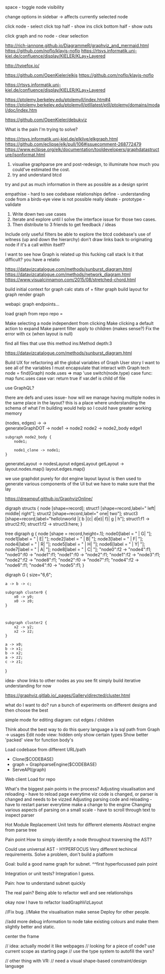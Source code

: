 
space - toggle node visibility

change options in sidebar -> affects currently selected node

click node - select
click top half - show ins
click bottom half - show outs

click graph and no node - clear selection


http://rich-iannone.github.io/DiagrammeR/graphviz_and_mermaid.html
https://github.com/noflo/klayjs-noflo
https://rtsys.informatik.uni-kiel.de/confluence/display/KIELER/KLay+Layered

http://typefox.io/

https://github.com/OpenKieler/elkjs
https://github.com/noflo/klayjs-noflo

https://rtsys.informatik.uni-kiel.de/confluence/display/KIELER/KLay+Layered

https://ptolemy.berkeley.edu/ptolemyII/index.htm#4
https://ptolemy.berkeley.edu/ptolemyII/ptIIlatest/ptII/ptolemy/domains/modal/doc/index.htm

https://github.com/OpenKieler/debukviz

What is the pain I'm trying to solve? 

https://rtsys.informatik.uni-kiel.de/elklive/elkgraph.html
https://github.com/eclipse/elk/pull/106#issuecomment-268772479
https://www.eclipse.org/elk/documentation/tooldevelopers/graphdatastructure/jsonformat.html



1) visualise graphparse pre and post-redesign, to illuminate how much you could've estimated the cost.
2) try and understand btcd


try and put as much information in there as possible as a design sprint


empathise - hard to see codebase relationships
define - understanding code from a birds-eye view is not possible really
ideate - 
prototype - 
validate




1. Write down two use cases
2. Iterate and explore until I solve the interface issue for those two cases.
3. Then distribute to 3 friends to get feedback / ideas


Include only useful filters
be able to explore the btcd codebase's use of witness (up and down the hierarchy)
don't draw links back to originating node if it's a call within itself? 

I want to see how Graph is related up this fucking call stack
Is it that difficult? 
you have a relatio

https://datavizcatalogue.com/methods/sunburst_diagram.html
https://datavizcatalogue.com/methods/network_diagram.html
https://www.visualcinnamon.com/2015/08/stretched-chord.html


build initial context for graph
calc stats of + filter graph
build layout for graph
render graph


webapi:
    graph
        endpoints...
    



load graph from repo
repo = 




Make selecting a node independent from clicking
Make clicking a default action to expand
Make parent filter apply to children (makes sense?)
Fix the error with cx (when layout is null)



find all files that use this method
ins:Method depth:3


https://datavizcatalogue.com/methods/sunburst_diagram.html




Build UX for refactoring all the global variables of Graph
    User story
        I want to see all of the variables I must encapsulate that interact with Graph
    tech
        node = find(Graph)
        node.uses => map 'use
            switch(node.type)
            case func:
                map func.uses
            case var:
                return true if var.def is child of file

use GraphQL?



there are defs and uses
issue- how will we manage having multiple nodes in the same place in the layout?
this is a place where understanding the schema of what I'm building would help so I could have greater working memory

(nodes, edges) -> <Graph/> ->  
generateGraphDOT ->
    node1 -> node2
    node2 -> node2_body
    edge1

    subgraph node2_body {
        node1;

        node1_clone -> node1;
    }
generateLayout ->
    nodesLayout
    edgesLayout
getLayout -> 
    layout.nodes.map(<Node/>)
    layout.edges.map(<Edge>)


we use graphdot purely for dot engine layout
layout is then used to generate various components of the UI
but we have to make sure that the lay



https://dreampuf.github.io/GraphvizOnline/


digraph structs {
node [shape=record];
    struct1 [shape=record,label="<f0> left|<f1> middle|<f2> right"];
    struct2 [shape=record,label="<f0> one|<f1> two"];
    struct3 [shape=record,label="hello\nworld |{ b |{c|<here> d|e}| f}| g | h"];
    struct1:f1 -> struct2:f0;
    struct1:f2 -> struct3:here;
}

tree
digraph g {
node [shape = record,height=.1];
node0[label = "<f0> |<f1> G|<f2> "];
node1[label = "<f0> |<f1> E|<f2> "];
node2[label = "<f0> |<f1> B|<f2> "];
node3[label = "<f0> |<f1> F|<f2> "];
node4[label = "<f0> |<f1> R|<f2> "];
node5[label = "<f0> |<f1> H|<f2> "];
node6[label = "<f0> |<f1> Y|<f2> "];
node7[label = "<f0> |<f1> A|<f2> "];
node8[label = "<f0> |<f1> C|<f2> "];
"node0":f2 -> "node4":f1;
"node0":f0 -> "node1":f1;
"node1":f0 -> "node2":f1;
"node1":f2 -> "node3":f1;
"node2":f2 -> "node8":f1;
"node2":f0 -> "node7":f1;
"node4":f2 -> "node6":f1;
"node4":f0 -> "node5":f1;
}


digraph G {
size="6,6";

	a -> b -> c;

	subgraph cluster0 {
		x0 -> y0;
		x0 -> z0;
	}

	

	subgraph cluster2 {
		x2 -> y2;
		x2 -> z2;
	}

	a -> x0;
	b -> x1;
	b -> x2;
	a -> z2;
	c -> z1;
}







idea-
show links to other nodes as you see fit
simply build iterative understanding for now


https://graphviz.gitlab.io/_pages/Gallery/directed/cluster.html



what do I want to do? 
run a bunch of experiments on different designs
and then choose the best




simple mode for editing diagram:
    cut edges / children

Think about the best way to do this
    query language a la sql
    path from Graph -> usages
Edit node view:
    hidden
    only show certain types
Show better 'packed' view for function body's





Load codebase from different URL/path

 - Clone($CODEBASE)
 - graph = GraphparseEngine($CODEBASE)
 - ServeAPI(graph)

Web client
    Load for repo


What's the biggest pain points in the process?
    Adjusting visualisation and reloading - have to reload page everytime viz code is changed, or parser is changed and needs to be vizzed
    Adjusting parsing code and reloading - have to restart parser everytime make a change to the engine
    Changing various aspects of parsing on a small scale - have to scroll through text to inspect parser

Hot Module Replacement
Unit tests for different elements
Abstract engine from parse tree




Pain point
    How to simply identify a node throughout traversing the AST?

Could use universal AST -
    HYPERFOCUS
    Very different techincal requirements.
    Solve a problem, don't build a platform




Goal:
    build a good name graph for subnet.
        ^^first hyperfocussed pain point



Integration or unit tests?
Integration I guess.




Pain: how to understand subnet quickly


The real pain? 
Being able to refactor well and see relationships



okay now I have to refactor loadGraphVizLayout




//Fix bug.
//Make the visualisation make sense
Deploy for other people.


//add more debug information to node
take existing colours and make them slightly better and static.



center the frame



// idea: actually model it like webpages
//       looking for a piece of code? use current scope as starting page
//       use the type system to autofill the vars? 

// other thing with VR:
// need a visual shape-based constraint/design language